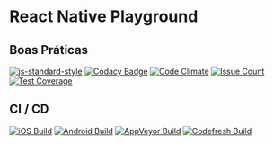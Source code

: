 # React Native Playground

## Boas Práticas
[![js-standard-style](https://img.shields.io/badge/code%20style-standard-brightgreen.svg?style=flat)](http://standardjs.com/)
[![Codacy Badge](https://api.codacy.com/project/badge/Grade/5a720a2fce9740d680b02784d5863ddd)](https://www.codacy.com/app/eduardomoroni/mtgx?utm_source=github.com&amp;utm_medium=referral&amp;utm_content=eduardomoroni/mtgx&amp;utm_campaign=Badge_Grade)
[![Code Climate](https://codeclimate.com/github/eduardomoroni/mtgx/badges/gpa.svg)](https://codeclimate.com/github/eduardomoroni/mtgx)
[![Issue Count](https://codeclimate.com/github/eduardomoroni/mtgx/badges/issue_count.svg)](https://codeclimate.com/github/eduardomoroni/mtgx)
[![Test Coverage](https://codeclimate.com/github/eduardomoroni/mtgx/badges/coverage.svg)](https://codeclimate.com/github/eduardomoroni/mtgx/coverage)

## CI / CD
[![iOS Build](https://dashboard.buddybuild.com/api/statusImage?appID=58b368b4b2b449010064a7f2&branch=master&build=latest)](https://dashboard.buddybuild.com/apps/58b368b4b2b449010064a7f2/build/latest?branch=master)
[![Android Build](https://dashboard.buddybuild.com/api/statusImage?appID=58b418a1b99945010052dc2e&branch=master&build=latest)](https://dashboard.buddybuild.com/apps/58b418a1b99945010052dc2e/build/latest?branch=master)
[![AppVeyor Build](https://ci.appveyor.com/api/projects/status/5jvup136lnasv7n3/branch/master?svg=true)](https://ci.appveyor.com/project/eduardomoroni/mtgx/branch/master)
[![Codefresh Build]( https://g.codefresh.io/api/badges/build?repoOwner=eduardomoroni&repoName=mtgx&branch=master&pipelineName=mtgx&accountName=eduardomoroni&type=cf-1)]( https://g.codefresh.io/repositories/eduardomoroni/mtgx/builds?filter=trigger:build;branch:master;service:58b368a6a6eaef01002fbfbb~mtgx)

